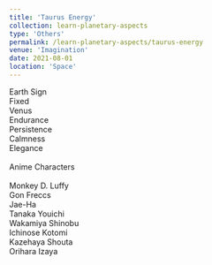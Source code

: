 ```yaml
---
title: 'Taurus Energy'
collection: learn-planetary-aspects
type: 'Others'
permalink: /learn-planetary-aspects/taurus-energy
venue: 'Imagination'
date: 2021-08-01
location: 'Space'
---
```


Earth Sign \
Fixed \
Venus \
Endurance \
Persistence \
Calmness \
Elegance \
\
Anime Characters \
\
Monkey D. Luffy \
Gon Freccs \
Jae-Ha \
Tanaka Youichi  
Wakamiya Shinobu \
Ichinose Kotomi \
Kazehaya Shouta \
Orihara Izaya
